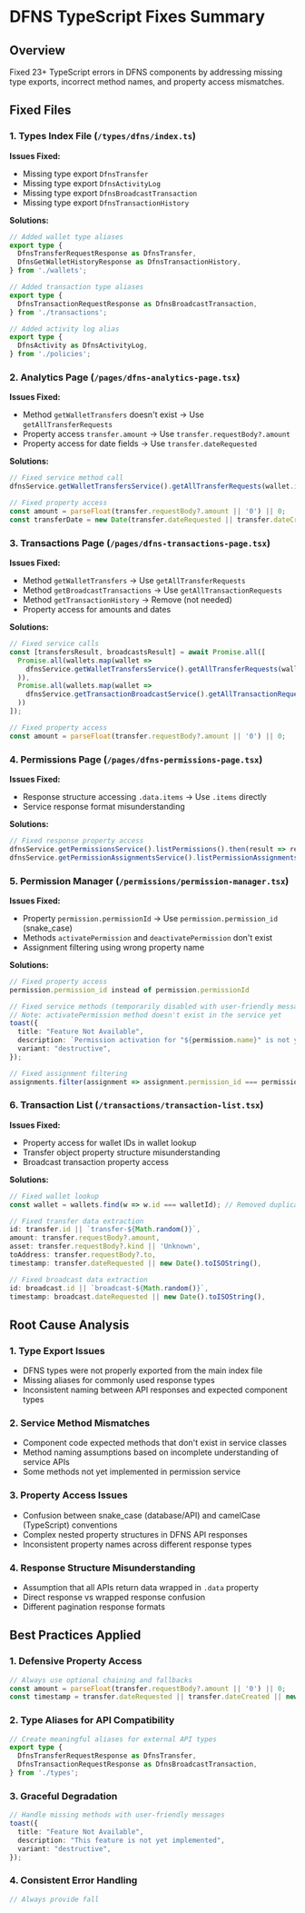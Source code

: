 # DFNS TypeScript Fixes Summary

## Overview
Fixed 23+ TypeScript errors in DFNS components by addressing missing type exports, incorrect method names, and property access mismatches.

## Fixed Files

### 1. Types Index File (`/types/dfns/index.ts`)
**Issues Fixed:**
- Missing type export `DfnsTransfer` 
- Missing type export `DfnsActivityLog`
- Missing type export `DfnsBroadcastTransaction`
- Missing type export `DfnsTransactionHistory`

**Solutions:**
```typescript
// Added wallet type aliases
export type {
  DfnsTransferRequestResponse as DfnsTransfer,
  DfnsGetWalletHistoryResponse as DfnsTransactionHistory,
} from './wallets';

// Added transaction type aliases  
export type {
  DfnsTransactionRequestResponse as DfnsBroadcastTransaction,
} from './transactions';

// Added activity log alias
export type {
  DfnsActivity as DfnsActivityLog,
} from './policies';
```

### 2. Analytics Page (`/pages/dfns-analytics-page.tsx`)
**Issues Fixed:**
- Method `getWalletTransfers` doesn't exist → Use `getAllTransferRequests`
- Property access `transfer.amount` → Use `transfer.requestBody?.amount`
- Property access for date fields → Use `transfer.dateRequested`

**Solutions:**
```typescript
// Fixed service method call
dfnsService.getWalletTransfersService().getAllTransferRequests(wallet.id)

// Fixed property access
const amount = parseFloat(transfer.requestBody?.amount || '0') || 0;
const transferDate = new Date(transfer.dateRequested || transfer.dateCreated || '');
```

### 3. Transactions Page (`/pages/dfns-transactions-page.tsx`)
**Issues Fixed:**
- Method `getWalletTransfers` → Use `getAllTransferRequests`
- Method `getBroadcastTransactions` → Use `getAllTransactionRequests`
- Method `getTransactionHistory` → Remove (not needed)
- Property access for amounts and dates

**Solutions:**
```typescript
// Fixed service calls
const [transfersResult, broadcastsResult] = await Promise.all([
  Promise.all(wallets.map(wallet => 
    dfnsService.getWalletTransfersService().getAllTransferRequests(wallet.id)
  )),
  Promise.all(wallets.map(wallet => 
    dfnsService.getTransactionBroadcastService().getAllTransactionRequests(wallet.id)
  ))
]);

// Fixed property access
const amount = parseFloat(transfer.requestBody?.amount || '0') || 0;
```

### 4. Permissions Page (`/pages/dfns-permissions-page.tsx`)  
**Issues Fixed:**
- Response structure accessing `.data.items` → Use `.items` directly
- Service response format misunderstanding

**Solutions:**
```typescript
// Fixed response property access
dfnsService.getPermissionsService().listPermissions().then(result => result?.items || [])
dfnsService.getPermissionAssignmentsService().listPermissionAssignments().then(result => result?.items || [])
```

### 5. Permission Manager (`/permissions/permission-manager.tsx`)
**Issues Fixed:**
- Property `permission.permissionId` → Use `permission.permission_id` (snake_case)
- Methods `activatePermission` and `deactivatePermission` don't exist
- Assignment filtering using wrong property name

**Solutions:**
```typescript
// Fixed property access
permission.permission_id instead of permission.permissionId

// Fixed service methods (temporarily disabled with user-friendly messages)
// Note: activatePermission method doesn't exist in the service yet
toast({
  title: "Feature Not Available",
  description: `Permission activation for "${permission.name}" is not yet implemented`,
  variant: "destructive",
});

// Fixed assignment filtering
assignments.filter(assignment => assignment.permission_id === permissionId)
```

### 6. Transaction List (`/transactions/transaction-list.tsx`)
**Issues Fixed:**  
- Property access for wallet IDs in wallet lookup
- Transfer object property structure misunderstanding
- Broadcast transaction property access

**Solutions:**
```typescript
// Fixed wallet lookup
const wallet = wallets.find(w => w.id === walletId); // Removed duplicate wallet_id check

// Fixed transfer data extraction
id: transfer.id || `transfer-${Math.random()}`,
amount: transfer.requestBody?.amount,
asset: transfer.requestBody?.kind || 'Unknown',
toAddress: transfer.requestBody?.to,
timestamp: transfer.dateRequested || new Date().toISOString(),

// Fixed broadcast data extraction  
id: broadcast.id || `broadcast-${Math.random()}`,
timestamp: broadcast.dateRequested || new Date().toISOString(),
```

## Root Cause Analysis

### 1. Type Export Issues
- DFNS types were not properly exported from the main index file
- Missing aliases for commonly used response types
- Inconsistent naming between API responses and expected component types

### 2. Service Method Mismatches
- Component code expected methods that don't exist in service classes
- Method naming assumptions based on incomplete understanding of service APIs
- Some methods not yet implemented in permission service

### 3. Property Access Issues
- Confusion between snake_case (database/API) and camelCase (TypeScript) conventions
- Complex nested property structures in DFNS API responses
- Inconsistent property names across different response types

### 4. Response Structure Misunderstanding
- Assumption that all APIs return data wrapped in `.data` property
- Direct response vs wrapped response confusion
- Different pagination response formats

## Best Practices Applied

### 1. Defensive Property Access
```typescript
// Always use optional chaining and fallbacks
const amount = parseFloat(transfer.requestBody?.amount || '0') || 0;
const timestamp = transfer.dateRequested || transfer.dateCreated || new Date().toISOString();
```

### 2. Type Aliases for API Compatibility
```typescript
// Create meaningful aliases for external API types
export type {
  DfnsTransferRequestResponse as DfnsTransfer,
  DfnsTransactionRequestResponse as DfnsBroadcastTransaction,
} from './types';
```

### 3. Graceful Degradation
```typescript
// Handle missing methods with user-friendly messages
toast({
  title: "Feature Not Available", 
  description: "This feature is not yet implemented",
  variant: "destructive",
});
```

### 4. Consistent Error Handling
```typescript
// Always provide fall